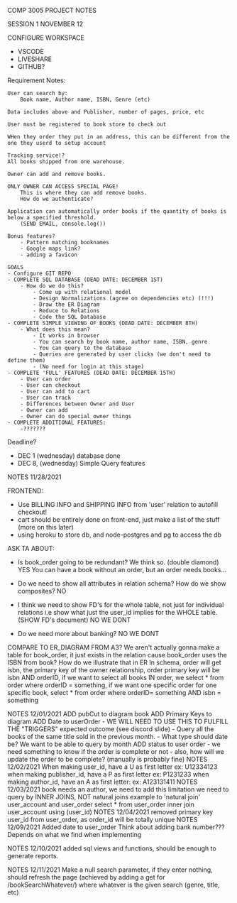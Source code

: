 COMP 3005 PROJECT NOTES

SESSION 1 NOVEMBER 12

CONFIGURE WORKSPACE
 - VSCODE
 - LIVESHARE
 - GITHUB?

Requirement Notes:

    User can search by:
        Book name, Author name, ISBN, Genre (etc)
        
    Data includes above and Publisher, number of pages, price, etc

    User must be registered to book store to check out

    WHen they order they put in an address, this can be different from the one they userd to setup account

    Tracking service!?
    All books shipped from one warehouse.

    Owner can add and remove books.

    ONLY OWNER CAN ACCESS SPECIAL PAGE!
        This is where they can add remove books.
        How do we authenticate?
    
    Application can automatically order books if the quantity of books is below a specified threshold.
        (SEND EMAIL, console.log())
    
    Bonus features?
        - Pattern matching booknames
        - Google maps link?
        - adding a favicon
    
    GOALS
    - Configure GIT REPO
    - COMPLETE SQL DATABASE (DEAD DATE: DECEMBER 1ST)
        - How do we do this?
            - Come up with relational model
            - Design Normalizations (agree on dependencies etc) (!!!)
            - Draw the ER Diagram
            - Reduce to Relations
            - Code the SQL Database
    - COMPLETE SIMPLE VIEWING OF BOOKS (DEAD DATE: DECEMBER 8TH)
        - What does this mean?
            - It works in browser
            - You can search by book name, author name, ISBN, genre
            - You can query to the database
            - Queries are generated by user clicks (we don't need to define them)
            - (No need for login at this stage)
    - COMPLETE 'FULL' FEATURES (DEAD DATE: DECEMBER 15TH)
        - User can order
        - User can checkout
        - User can add to cart
        - User can track
        - Differences between Owner and User
        - Owner can add
        - Owner can do special owner things
    - COMPLETE ADDITIONAL FEATURES:
        -???????

Deadline?
- DEC 1 (wednesday) database done
- DEC 8, (wednesday) Simple Query features


NOTES 11/28/2021

FRONTEND:
- Use BILLING INFO and SHIPPING INFO from 'user' relation to autofill checkout!
- cart should be entirely done on front-end, just make a list of the stuff (more on this later)
- using heroku to store db, and node-postgres and pg to access the db

ASK TA ABOUT:
- Is book_order going to be redundant? We think so. (double diamond) YES
    You can have a book without an order, but an order needs books...

- Do we need to show all attributes in relation schema? How do we show composites? NO

- I think we need to show FD's for the whole table, not just for individual
relations i.e show what just the user_id implies for the WHOLE table. (SHOW FD's document) NO WE DONT

- Do we need more about banking? NO WE DONT

COMPARE TO ER_DIAGRAM FROM A3?
We aren't actually gonna make a table for book_order, it just exists in the relation
cause book_order uses the ISBN from book? How do we illustrate that in ER
In schema, order will get isbn, the primary key of the owner relationship, order primary key will be isbn AND orderID, if we want to select all books IN order, we select * from order where orderID = something, if we want one specific order for one specific book, select * from order where orderID= something AND isbn = something

NOTES 12/01/2021
ADD pubCut to diagram book
ADD Primary Keys to diagram
ADD Date to userOrder
    - WE WILL NEED TO USE THIS TO FULFILL THE "TRIGGERS"
    expected outcome (see discord slide)
    - Query all the books of the same title sold in the previous month.
    - What type should date be? We want to be able to query by month
ADD status to user order
    - we need something to know if the order is complete or not
    - also, how will we update the order to be complete?
        (manually is probably fine)
NOTES 12/02/2021
When making user_id, have a U as first letter ex: U12334123
when making publisher_id, have a P as first letter ex: P1231233
when making author_id, have an A as first letter: ex: A123131411
NOTES 12/03/2021
book needs an author, we need to add this limitation
we need to query by INNER JOINS, NOT natural joins
example to 'natural join' user_account and user_order
select * from user_order inner join user_account using (user_id)
NOTES 12/04/2021
removed primary key user_id from user_order, as order_id will be totally unique
NOTES 12/09/2021
Added date to user_order
Think about adding bank number??? Depends on what we find when implementing

NOTES 12/10/2021
added sql views and functions, should be enough to generate reports.

NOTES 12/11/2021
Make a null search parameter, if they enter nothing, should refresh the page (achieved by adding a get for /bookSearchWhatever/) where whatever is the given search (genre, title, etc)